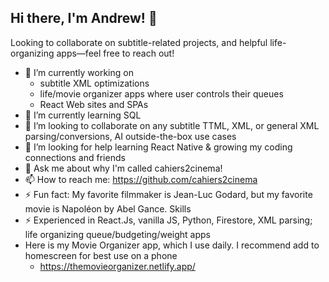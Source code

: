 ## Hi there, I'm Andrew! 👋
Looking to collaborate on subtitle-related projects, and helpful life-organizing apps—feel free to reach out!
- 🔭 I’m currently working on
  - subtitle XML optimizations
  - life/movie organizer apps where user controls their queues
  - React Web sites and SPAs
- 🌱 I’m currently learning SQL
- 👯 I’m looking to collaborate on any subtitle TTML, XML, or general XML parsing/conversions, AI outside-the-box use cases
- 🤔 I’m looking for help learning React Native & growing my coding connections and friends
- 💬 Ask me about why I'm called cahiers2cinema!
- 📫 How to reach me: https://github.com/cahiers2cinema
- ⚡ Fun fact: My favorite filmmaker is Jean-Luc Godard, but my favorite movie is Napoléon by Abel Gance.
Skills
- ⚡ Experienced in React.Js, vanilla JS, Python, Firestore, XML parsing; life organizing queue/budgeting/weight apps
- Here is my Movie Organizer app, which I use daily. I recommend add to homescreen for best use on a phone
  - https://themovieorganizer.netlify.app/
<!--
**cahiers2cinema/cahiers2cinema** is a ✨ _special_ ✨ repository because its `README.md` (this file) appears on your GitHub profile.

Here are some ideas to get you started:

- 🔭 I’m currently working on ...
- 🌱 I’m currently learning ...
- 👯 I’m looking to collaborate on ...
- 🤔 I’m looking for help with ...
- 💬 Ask me about ...
- 📫 How to reach me: ...
- 😄 Pronouns: ...
- ⚡ Fun fact: ...
-->

